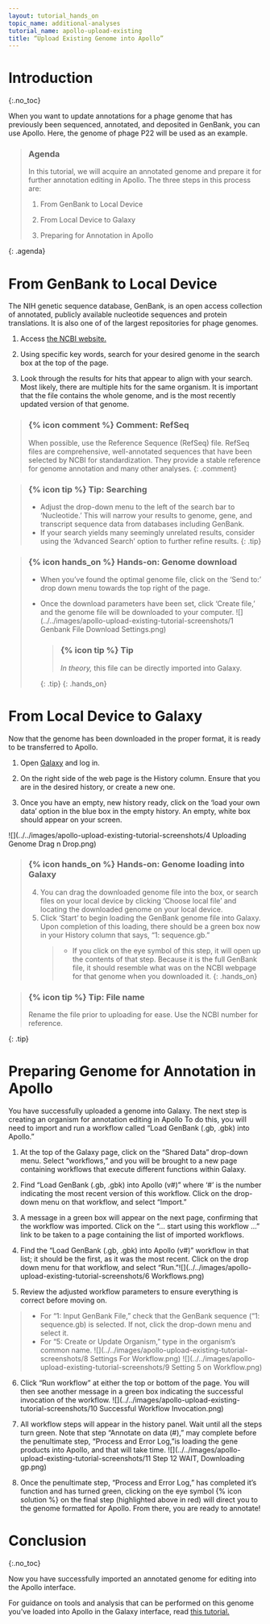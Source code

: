 ```yaml
---
layout: tutorial_hands_on
topic_name: additional-analyses
tutorial_name: apollo-upload-existing
title: “Upload Existing Genome into Apollo”
---
```


# Introduction
{:.no_toc}

When you want to update annotations for a phage genome that has previously been sequenced, annotated, and deposited in GenBank, you can use Apollo. Here, the genome of phage P22 will be used as an example.

> ### Agenda
>
> In this tutorial, we will acquire an annotated genome and prepare it for further annotation editing in Apollo. The three steps in this process are:
>
> 1. From GenBank to Local Device
> 
> 2. From Local Device to Galaxy
>
> 3. Preparing for Annotation in Apollo
>
{: .agenda}

# From GenBank to Local Device

The NIH genetic sequence database, GenBank, is an open access collection of annotated, publicly available nucleotide sequences and protein translations. It is also one of of the largest repositories for phage genomes.

1. Access [the NCBI website.](https://www.ncbi.nlm.nih.gov/)

2. Using specific key words, search for your desired genome in the search box at the top of the page.

3. Look through the results for hits that appear to align with your search. Most likely, there are multiple hits for the same organism. It is important that the file contains the whole genome, and is the most recently updated version of that genome.

> ### {% icon comment %} Comment: RefSeq
> When possible, use the Reference Sequence (RefSeq) file. RefSeq files are comprehensive, well-annotated sequences that have been selected by NCBI for standardization. They provide a stable reference for genome annotation and many other analyses. 
{: .comment}

> ### {% icon tip %} Tip: Searching
> * Adjust the drop-down menu to the left of the search bar to ‘Nucleotide.’ This will narrow your results to genome, gene, and transcript sequence data from databases including GenBank.
> * If your search yields many seemingly unrelated results, consider using the ‘Advanced Search’ option to further refine results.
{: .tip}

> ### {% icon hands_on %} Hands-on: Genome download
> * When you’ve found the optimal genome file, click on the ‘Send to:’ drop down menu towards the top right of the page.
> * Once the download parameters have been set, click ‘Create file,’ and the genome file will be downloaded to your computer.
>  ![](../../images/apollo-upload-existing-tutorial-screenshots/1 Genbank File Download Settings.png)
>
>    > ### {% icon tip %} Tip
>    >
>    > *In theory,* this file can be directly imported into Galaxy.
>    >
>    {: .tip}
{: .hands_on}

# From Local Device to Galaxy

Now that the genome has been downloaded in the proper format, it is ready to be transferred to Apollo.

1. Open [Galaxy](https://cpt.tamu.edu/galaxy-pub) and log in.

2. On the right side of the web page is the History column. Ensure that you are in the desired history, or create a new one.

3. Once you have an empty, new history ready, click on the ‘load your own data’ option in the blue box in the empty history. An empty, white box should appear on your screen. 

![](../../images/apollo-upload-existing-tutorial-screenshots/4 Uploading Genome Drag n Drop.png)

> ### {% icon hands_on %} Hands-on: Genome loading into Galaxy
> 4. You can drag the downloaded genome file into the box, or search files on your local device by clicking ‘Choose local file’ and locating the downloaded genome on your local device.
> 5. Click ‘Start’ to begin loading the GenBank genome file into Galaxy. Upon completion of this loading, there should be a green box now in your History column that says, “1: sequence.gb.”
>    > * If you click on the eye symbol of this step, it will open up the contents of that step. Because it is the full GenBank file, it should resemble what was on the NCBI webpage for that genome when you downloaded it.
{: .hands_on}

> ### {% icon tip %} Tip: File name
>
> Rename the file prior to uploading for ease. Use the NCBI number for reference.
>
{: .tip}

# Preparing Genome for Annotation in Apollo

You have successfully uploaded a genome into Galaxy. The next step is creating an organism for annotation editing in Apollo To do this, you will need to import and run a workflow called “Load GenBank (.gb, .gbk) into Apollo.”

1. At the top of the Galaxy page, click on the “Shared Data” drop-down menu. Select “workflows,” and you will be brought to a new page containing workflows that execute different functions within Galaxy.

2. Find “Load GenBank (.gb, .gbk) into Apollo (v#)” where ‘#’ is the number indicating the most recent version of this workflow. Click on the drop-down menu on that workflow, and select “Import.”

3. A message in a green box will appear on the next page, confirming that the workflow was imported. Click on the “… start using this workflow …” link to be taken to a page containing the list of imported workflows.

4. Find the “Load GenBank (.gb, .gbk) into Apollo (v#)” workflow in that list; it should be the first, as it was the most recent. Click on the drop down menu for that workflow, and select “Run.”![](../../images/apollo-upload-existing-tutorial-screenshots/6 Workflows.png)

5. Review the adjusted workflow parameters to ensure everything is correct before moving on.
> * For “1: Input GenBank File,” check that the GenBank sequence (“1: sequence.gb) is selected. If not, click the drop-down menu and select it.
> * For “5: Create or Update Organism,” type in the organism’s common name.
![](../../images/apollo-upload-existing-tutorial-screenshots/8 Settings For Workflow.png) ![](../../images/apollo-upload-existing-tutorial-screenshots/9 Setting 5 on Workflow.png)

6. Click “Run workflow” at either the top or bottom of the page. You will then see another message in a green box indicating the successful invocation of the workflow. ![](../../images/apollo-upload-existing-tutorial-screenshots/10 Successful Workflow Invocation.png)

7. All workflow steps will appear in the history panel. Wait until all the steps turn green. Note that step “Annotate on data (#),” may complete before the penultimate step, “Process and Error Log,”is loading the gene products into Apollo, and that will take time. ![](../../images/apollo-upload-existing-tutorial-screenshots/11 Step 12 WAIT, Downloading gp.png)

8. Once the penultimate step, “Process and Error Log,” has completed it’s function and has turned green, clicking on the eye symbol {% icon solution %} on the final step (highlighted above in red) will direct you to the genome formatted for Apollo. From there, you are ready to annotate!

# Conclusion
{:.no_toc}

Now you have successfully imported an annotated genome for editing into the Apollo interface.

For guidance on tools and analysis that can be performed on this genome you’ve loaded into Apollo in the Galaxy interface, read [this tutorial.](https://cpt.tamu.edu/training-material/topics/phage-annotation-pipeline/tutorials/annotation-in-apollo/tutorial.html) 


